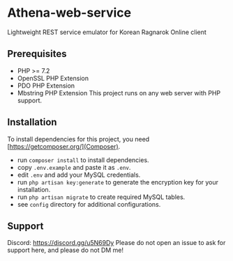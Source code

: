 # Athena-web-service
Lightweight REST service emulator for Korean Ragnarok Online client

## Prerequisites
* PHP >= 7.2
* OpenSSL PHP Extension
* PDO PHP Extension
* Mbstring PHP Extension
This project runs on any web server with PHP support.

## Installation
To install dependencies for this project, you need [https://getcomposer.org/](Composer).  
* run `composer install` to install dependencies.  
* copy `.env.example` and paste it as `.env`.
* edit `.env` and add your MySQL credentials.
* run `php artisan key:generate` to generate the encryption key for your installation.
* run `php artisan migrate` to create required MySQL tables.
* see `config` directory for additional configurations.

## Support
Discord: https://discord.gg/u5N69Dy
Please do not open an issue to ask for support here, and please do not DM me!
